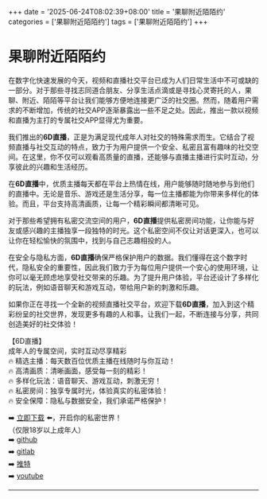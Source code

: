 +++
date = '2025-06-24T08:02:39+08:00'
title = '果聊附近陌陌约'
categories = ['果聊附近陌陌约']
tags = ['果聊附近陌陌约']
+++

# 果聊附近陌陌约

在数字化快速发展的今天，视频和直播社交平台已成为人们日常生活中不可或缺的一部分。对于那些寻找志同道合朋友、分享生活点滴或是寻找心灵寄托的人，果聊、附近、陌陌等平台让我们能够方便地连接更广泛的社交圈。然而，随着用户需求的不断增加，传统的社交APP逐渐暴露出一些不足之处。因此，推出一款以视频和直播为主打的专属社交APP显得尤为重要。

我们推出的**6D直播**，正是为满足现代成年人对社交的特殊需求而生。它结合了视频直播与社交互动的特点，致力于为用户提供一个安全、私密且富有趣味的社交空间。在这里，你不仅可以观看高质量的直播，还能够与直播主播进行实时互动，分享彼此的兴趣和生活经历。

在**6D直播**中，优质主播每天都在平台上热情在线，用户能够随时随地参与到他们的直播中。无论是音乐、游戏还是生活分享，每一位主播都能为你带来多样化的体验。而且，平台支持高清画质，让每一个精彩瞬间都清晰可见。

对于那些希望拥有私密交流空间的用户，**6D直播**提供私密房间功能，让你能与好友或感兴趣的主播独享一段独特的时光。这个私密空间不仅让对话更深入，也可以让你在轻松愉快的氛围中，找到与自己志趣相投的人。

在安全与隐私方面，**6D直播**确保严格保护用户的数据。我们懂得在这个数字时代，隐私安全的重要性，因此我们致力于为每位用户提供一个安心的使用环境，让你可以毫无顾虑地享受社交带来的乐趣。为了提升用户体验，平台还设计了多样化的玩法，例如语音聊天和游戏互动，带给用户新的刺激和乐趣。

如果你正在寻找一个全新的视频直播社交平台，欢迎下载**6D直播**，加入到这个精彩纷呈的社交世界，发现更多有趣的人和事。让我们一起，不断连接与分享，共同创造美好的社交体验！

【6D直播】  
成年人的专属空间，实时互动尽享精彩  
🔥 精选主播：每天数百位优质主播在线随时与你互动！  
🔥 高清画质：清晰画面，感受每一刻的精彩！  
🔥 多样化玩法：语音聊天、游戏互动，刺激无穷！  
🔥 私密房间：独享专属时光，体验真实的私密体验！  
🔥 安全保障：隐私与数据安全，我们承诺严格保护！  

➡️ [立即下载](https://down123.s3.ap-east-1.amazonaws.com/down/down.html?channelCode=blog) ⬅️，开启你的私密世界！  
（仅限18岁以上成年人）  
➡️ [github](https://aldult-live.github.io/)  
➡️ [gitlab](https://seo-09598d.gitlab.io/)  
➡️ [推特](https://x.com/wegame33)  
➡️ [youtube](https://www.youtube.com/@6Dlive)  

---
